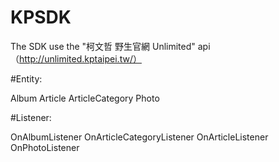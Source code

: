 KPSDK
=====

The SDK use the "柯文哲 野生官網 Unlimited" api （http://unlimited.kptaipei.tw/）

#Entity:

Album
Article
ArticleCategory
Photo


#Listener:

OnAlbumListener
OnArticleCategoryListener
OnArticleListener
OnPhotoListener